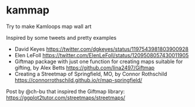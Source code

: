 # kammap
Try to make Kamloops map wall art

Inspired by some tweets and pretty examples
- David Keyes https://twitter.com/dgkeyes/status/1197543981803900928
- Elen LeFoll https://twitter.com/ElenLeFoll/status/1209508057430011905
- Giftmap package with just one function for creating maps suitable for gifting, by Alex Betts https://github.com/lina2497/Giftmap
- Creating a Streetmap of Springfield, MO, by Connor Rothschild https://connorrothschild.github.io/r/map-springfield/

Post by @ch-bu that inspired the Giftmap library: https://ggplot2tutor.com/streetmaps/streetmaps/
